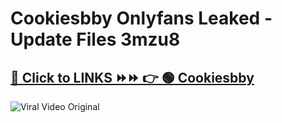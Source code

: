 
 # Cookiesbby Onlyfans Leaked - Update Files 3mzu8

## <h2><a href="https://clipsfans.com/Cookiesbby&ref=git">🔗 Click to LINKS ⏩⏩ 👉 🟢 Cookiesbby </a></h2>

<a href="https://clipsfans.com/Cookiesbby&ref=git" rel="nofollow" data-target="animated-image.originalLink"><img src="https://i.ibb.co.com/xMMVF88/686577567.gif" alt="Viral Video Original" style="max-width: 100%; display: inline-block;" data-target="animated-image.originalImage"></a>

